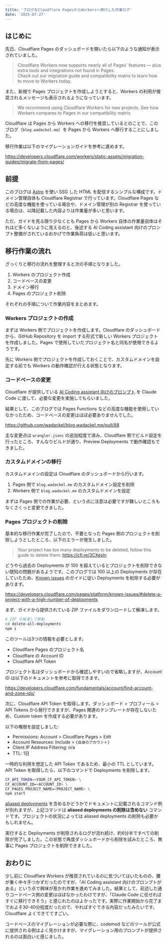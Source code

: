 ```yaml
---
title: 'ブログをCloudflare PagesからWorkersへ移行した作業ログ'
date: '2025-07-27'
---
```


## はじめに

先日、Cloudflare Pages のダッシュボードを開いたら以下のような通知が表示されていました。

> Cloudflare Workers now supports nearly all of Pages' features — plus extra tools and integrations not found in Pages.  
> Check out our migration guide and compatibility matrix to learn how to move to Workers today.

また、新規で Pages プロジェクトを作成しようとすると、Workers の利用が推奨されるメッセージも表示されるようになっています。

> We recommend using Cloudflare Workers for new projects. See how Workers compares to Pages in our compatibility matrix.

Cloudflare は Pages から Workers への移行を推奨しているとのことで、このブログ（`blog.wadackel.me`）を Pages から Workers へ移行することにしました。

移行作業は以下のマイグレーションガイドを参考に進めます。

https://developers.cloudflare.com/workers/static-assets/migration-guides/migrate-from-pages/

## 前提

このブログは [Astro](https://github.com/withastro/astro) を使い SSG した HTML を配信するシンプルな構成です。ドメイン管理自体も Cloudflare Registrar で行っています。Cloudflare Pages などの高度な機能を使っている場合や、ドメイン管理が別の Registrar を使っている場合は、以降記載した内容よりは作業量が多いと思います。

ただ、ガイドを見る限り少なくとも Pages から Workers 自体の作業量自体はそれほど多くないように見えるのと、後述する AI Coding assistant 向けのプロンプト整備がされているおかげで作業負荷は低いと思います。

## 移行作業の流れ

ざっくりと移行の流れを整理すると次の手順となりました。

1. Workers のプロジェクト作成
1. コードベースの変更
1. ドメイン移行
1. Pages のプロジェクト削除

それぞれの手順について作業内容をまとめます。

### Workers プロジェクトの作成

まずは Workers 側でプロジェクトを作成します。Cloudflare のダッシュボードから、GitHub Repository を import する形式で新しい Workers プロジェクトを作成しました。Pages で使用していたプロジェクト名と同名が使用できるようです。

先に Workers 側でプロジェクトを作成しておくことで、カスタムドメインを設定する前でも Workers の動作確認が行える状態となります。

### コードベースの変更

Cloudflare が提供している [AI Coding assistant 向けのプロンプト](https://developers.cloudflare.com/workers/prompts/pages-to-workers.txt) を Claude Code に渡して、必要な変更を実施してもらいました。

結果として、このブログでは Pages Functions などの高度な機能を使用していなかったため、コードベースの変更はほぼ必要ありませんでした。

https://github.com/wadackel/blog.wadackel.me/pull/88

主な変更点は `wrangler.jsonc` の追加程度で済み、Cloudflare 側でビルド設定を行ったところ、すんなりビルドが通り、Preview Deployments で動作確認もできました。

### カスタムドメインの移行

カスタムドメインの設定は Cloudflare のダッシュボードから行います。

1. Pages 側で `blog.wadackel.me` のカスタムドメイン設定を削除
2. Workers 側で `blog.wadackel.me` のカスタムドメインを設定

まずは Pages 側での作業が必要、という点に注意は必要ですが難しいところもなくさくっと変更できました。

### Pages プロジェクトの削除

基本的な移行作業が完了したので、不要となった Pages 側のプロジェクトを削除しようとしたところ、以下のエラーが発生しました。

> Your project has too many deployments to be deleted, follow this guide to delete them: https://cfl.re/3CXesln

どうやら過去の Deployments が 100 を超えているとプロジェクトを削除できない既知の問題があるようです。このブログでは 100 以上の Deployments が存在していたため、[Known issues](https://developers.cloudflare.com/pages/platform/known-issues) のガイドに従い Deployments を削除する必要があります。

https://developers.cloudflare.com/pages/platform/known-issues/#delete-a-project-with-a-high-number-of-deployments

まず、ガイドから提供されている ZIP ファイルをダウンロードして解凍します。

```bash
# ZIP を解凍して移動
cd delete-all-deployments
npm i
```

このツールは3つの情報を必要とします。

- Cloudflare Pages のプロジェクト名
- Cloudflare の Account ID
- Cloudflare API Token

プロジェクト名はダッシュボードから確認しやすいので省略しますが、Account ID は以下のドキュメントを参考に取得できます。

https://developers.cloudflare.com/fundamentals/account/find-account-and-zone-ids/

次に、Cloudflare API Token を取得します。ダッシュボード > プロフィール > API Tokens から発行できますが、Pages 関連のテンプレートが存在しないため、Custom token を作成する必要があります。

以下の権限を設定しました:

- Permissions: Account > Cloudflare Pages > Edit
- Account Resources: Include > `{自身のアカウント}`
- Client IP Address Filtering: n/a
- TTL: 1日

一時的な利用を想定した API Token であるため、最小の TTL としています。API Token を取得したら、以下のコマンドで Deployments を削除します。

```bash
CF_API_TOKEN=<YOUR_CF_API_TOKEN> \
CF_ACCOUNT_ID=<ACCOUNT_ID> \
CF_PAGES_PROJECT_NAME=<PROJECT_NAME> \
npm start
```

[aliased deployments](https://developers.cloudflare.com/pages/configuration/preview-deployments/#preview-aliases) を含めるかどうかでドキュメントに記載されるコマンド例が別れますが、上記コマンドは **aliased deployments の削除は含めない** コマンドです。プロジェクトの状況によっては aliased deployments の削除も必要かもしれません。

実行すると Deployments が削除されるログが流れ続け、約6分半ですべての削除が完了しました。この状態で再度ダッシュボードから削除を試みたところ、無事に Pages プロジェクトを削除できました。

## おわりに

少し前に Cloudflare Workers が推奨されているのに気づいてはいたものの、腰が重く中々手つかずだったのですが、「AI Coding assistant 向けのプロンプトがある」という点で興味が惹かれ作業を進めてみました。結果として、前述した通りコードベース側の変更はほぼなかったわけですが、「Claude Code に任せればすぐに移行できそう」と感じれたのはよかったです。実際に作業開始から完了までおよそ30-40分程度だったので、やればすぐできる内容だったみたいです。Cloudflare よくできててすごい。

コードベースのマイグレーションが必要な際に、codemod などのツールが公式に提供される例はよく見かけますが、マイグレーション用のプロンプトが提供されるのは面白いと感じました。
